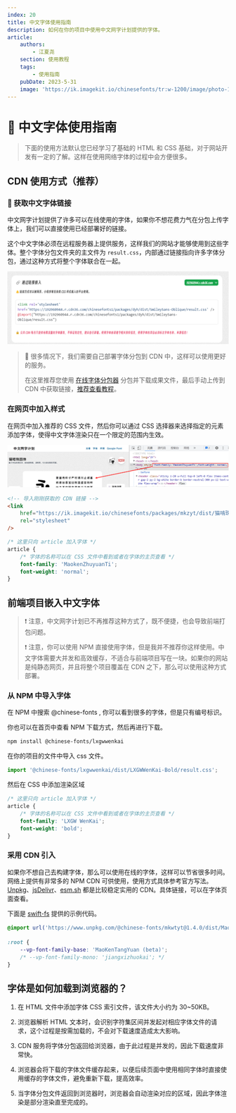 ```yaml
---
index: 20
title: 中文字体使用指南
description: 如何在你的项目中使用中文网字计划提供的字体。
article:
    authors:
        - 江夏尧
    section: 使用教程
    tags:
        - 使用指南
    pubDate: 2023-5-31
    image: 'https://ik.imagekit.io/chinesefonts/tr:w-1200/image/photo-1508804185872-d7badad00f7d.jfif'
---
```


# 🧭 中文字体使用指南

> 下面的使用方法默认您已经学习了基础的 HTML 和 CSS 基础，对于网站开发有一定的了解。这样在使用网络字体的过程中会方便很多。

## CDN 使用方式（推荐）

### 🔗 获取中文字体链接

中文网字计划提供了许多可以在线使用的字体，如果你不想花费力气在分包上传字体上，我们可以直接使用已经部署好的链接。

这个中文字体必须在远程服务器上提供服务，这样我们的网站才能够使用到这些字体。整个字体分包文件夹的主文件为 `result.css`，内部通过链接指向许多字体分包，通过这种方式将整个字体联合在一起。

![use-url-link](/assets/use-url-link.png)

> 🔔 很多情况下，我们需要自己部署字体分包到 CDN 中，这样可以使用更好的服务。
>
> 在这里推荐您使用 [在线字体分包器](https://chinese-font.netlify.app/online-split) 分包并下载成果文件，最后手动上传到 CDN 中获取链接，[推荐查看教程](https://chinese-font.netlify.app/post/deploy_to_cdn/)。

### 在网页中加入样式

在网页中加入推荐的 CSS 文件，然后你可以通过 CSS 选择器来选择指定的元素添加字体，使得中文字体渲染只在一个限定的范围内生效。

![](/assets/how_to_add_css_style_for_webfont.png?updatedAt=1685501397200)

```html
<!-- 导入刚刚获取的 CDN 链接 -->
<link
    href="https://ik.imagekit.io/chinesefonts/packages/mkzyt/dist/猫啃珠圆体/result.css"
    rel="stylesheet"
/>
```

```css
/* 这里只向 article 加入字体 */
article {
    /* 字体的名称可以在 CSS 文件中看到或者在字体的主页查看 */
    font-family: 'MaokenZhuyuanTi';
    font-weight: 'normal';
}
```

## 前端项目嵌入中文字体

> ❗ 注意，中文网字计划已不再推荐这种方式了，既不便捷，也会导致前端打包问题。
>
> ❗ 注意，你可以使用 NPM 直接使用字体，但是我并不推荐你这样使用。中文字体需要大并发和高效缓存，不适合与前端项目写在一块。如果你的网站是纯静态网页，并且将整个项目覆盖在 CDN 之下，那么可以使用这种方式部署。

### 从 NPM 中导入字体

在 NPM 中搜索 @chinese-fonts , 你可以看到很多的字体，但是只有编号标识。

你也可以在首页中查看 NPM 下载方式，然后再进行下载。

```sh
npm install @chinese-fonts/lxgwwenkai
```

在你的项目的文件中导入 css 文件。

```ts
import '@chinese-fonts/lxgwwenkai/dist/LXGWWenKai-Bold/result.css';
```

然后在 CSS 中添加渲染区域

```css
/* 这里只向 article 加入字体 */
article {
    /* 字体的名称可以在 CSS 文件中看到或者在字体的主页查看 */
    font-family: 'LXGW WenKai';
    font-weight: 'bold';
}
```

### 采用 CDN 引入

如果你不想自己去构建字体，那么可以使用在线的字体，这样可以节省很多时间。网络上提供有非常多的 NPM CDN 可供使用，使用方式具体参考官方写法。[Unpkg](https://www.unpkg.com/)、[jsDelivr](https://www.jsdelivr.com)、[esm.sh](https://esm.sh) 都是比较稳定实用的 CDN。具体链接，可以在字体页面查看。

下面是 [swift-fs](https://github.com/swift-fs) 提供的示例代码。

```css
@import url('https://www.unpkg.com/@chinese-fonts/mkwtyt@1.4.0/dist/MaoKenTangYuan/result.css');

:root {
    --vp-font-family-base: 'MaoKenTangYuan (beta)';
    /* --vp-font-family-mono: 'jiangxizhuokai'; */
}
```

## 字体是如何加载到浏览器的？

1. 在 HTML 文件中添加字体 CSS 索引文件，该文件大小约为 30~50KB。

2. 浏览器解析 HTML 文本时，会识别字符集区间并发起对相应字体文件的请求，这个过程是按需加载的，不会对下载速度造成太大影响。

3. CDN 服务将字体分包返回给浏览器，由于此过程是并发的，因此下载速度非常快。

4. 浏览器会将下载的字体文件缓存起来，以便后续页面中使用相同字体时直接使用缓存的字体文件，避免重新下载，提高效率。

5. 当字体分包文件返回到浏览器时，浏览器会自动渲染对应的区域，因此字体渲染是部分渲染直至完成的。
